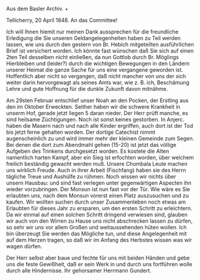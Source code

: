 Aus dem Basler Archiv. +

 Tellicherry, 20 April 1848.
An das Committee!

Ich will Ihnen hiemit nur meinen Dank aussprechen für die freundliche Erledigung die Sie unseren Geldangelegenheiten haben zu Teil werden lassen, wie uns durch den gestern von Br. Hebich mitgeteilten ausführlichen Brief ist versichert worden. Ich könnte fast wünschen daß Sie sich auf einen 2ten Teil desselben nicht einließen, da nun Gottlob durch Br. Möglings Hierbleiben und (leider?) durch die wichtigen Bewegungen in den Ländern unserer Heimat die ganze Sache für uns eine vergangene geworden ist. Hoffentlich aber nicht so vergangen, daß nicht mancher von uns der sich weiter darin hervorgewagt als seines Amts war, wie z. B. ich, Beschämung Lehre und gute Hoffnung für die dunkle Zukunft davon mitnähme.

Am 29sten Februar entschlief unser Noah an den Pocken, der Erstling aus den im Oktober Erweckten. Seither haben wir die schwere Krankheit in unserm Hof, gerade jetzt liegen 5 daran nieder. Der Herr prüft manche, es sind heilsame Züchtigungen. Noch ist sonst keines gestorben. In Anjerc. haben die Masern nach und nach alle Kinder ergriffen, auch dort ist der Tod bis jetzt ferne gehalten worden. Der dortige Catechist nimmt augenscheinlich zu und wird immer mehr der kleinen Gemeinde zum Segen. Bei denen die dort zum Abendmahl gehen (15-20) ist jetzt das völlige Aufgeben des Trinkens durchgesetzt worden. Es kostete die Alten namentlich harten Kampf, aber ein Sieg ist erfochten worden, über welchem freilich beständig gewacht werden muß. 
Unsere Chombala Leute machen uns wirklich Freude. Auch in ihrer Arbeit (Fischfang) haben sie des Herrn tägliche Treue und Aushülfe zu rühmen. 
Noch wissen wir nichts über unsern Hausbau: und sind fast verlegen unter gegenwärtigen Aspecten ihn wieder vorzubringen. Der Monsun ist nun fast vor der Tür. Wie wäre es Sie erlaubten uns, nach dem Monsun vorerst einen Platz auszusuchen und zu kaufen. Wir wollten suchen durch unser Zusammenleben noch etwas am Erlaubten für dieses Jahr zu ersparen, um den ersten Schritt zu erleichtern. Da wir einmal auf einen solchen Schritt dringend verwiesen sind, glauben wir auch von den Wirren zu Hause uns nicht abschrecken lassen zu dürfen, so sehr wir uns vor allem Großen und weitaussehenden hüten wollen. Ich bin überzeugt Sie werden das Mögliche tun, und diese Angelegenheit mit auf dem Herzen tragen, so daß wir im Anfang des Herbstes wissen was wir wagen dürfen.

Der Herr selbst aber baue und fechte für uns mit beiden Händen und gebe uns die feste Gewißheit, daß er sein Werk in und durch uns fortführen wolle durch alle Hindernisse.
 Ihr gehorsamer
 Herrmann Gundert.

